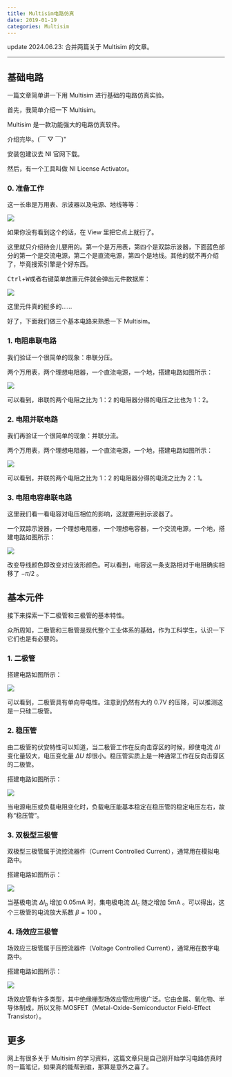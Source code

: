 ```yaml
---
title: Multisim电路仿真
date: 2019-01-19
categories: Multisim
---
```


update 2024.06.23: 合并两篇关于 Multisim 的文章。

---

## 基础电路

一篇文章简单讲一下用 Multisim 进行基础的电路仿真实验。

首先，我简单介绍一下 Multisim。

Multisim 是一款功能强大的电路仿真软件。

介绍完毕。(￣ ▽ ￣)"

安装包建议去 NI 官网下载。

然后，有一个工具叫做 NI License Activator。

### 0. 准备工作

这一长串是万用表、示波器以及电源、地线等等：

![](Multisim电路仿真/1.png)

如果你没有看到这个的话，在 View 里把它点上就行了。

这里就只介绍待会儿要用的。第一个是万用表，第四个是双踪示波器，下面蓝色部分的第一个是交流电源，第二个是直流电源，第四个是地线。其他的就不再介绍了，毕竟搜索引擎是个好东西。

<kbd>Ctrl</kbd>+<kbd>W</kbd>或者右键菜单放置元件就会弹出元件数据库：

![](Multisim电路仿真/2.png)

这里元件真的挺多的……

好了，下面我们做三个基本电路来熟悉一下 Multisim。

### 1. 电阻串联电路

我们验证一个很简单的现象：串联分压。

两个万用表，两个理想电阻器，一个直流电源，一个地，搭建电路如图所示：

![](Multisim电路仿真/3.png)

可以看到，串联的两个电阻之比为 1：2 的电阻器分得的电压之比也为 1：2。

### 2. 电阻并联电路

我们再验证一个很简单的现象：并联分流。

两个万用表，两个理想电阻器，一个直流电源，一个地，搭建电路如图所示：

![](Multisim电路仿真/4.png)

可以看到，并联的两个电阻之比为 1：2 的电阻器分得的电流之比为 2：1。

### 3. 电阻电容串联电路

这里我们看一看电容对电压相位的影响，这就要用到示波器了。

一个双踪示波器，一个理想电阻器，一个理想电容器，一个交流电源，一个地，搭建电路如图所示：

![](Multisim电路仿真/5.png)

改变导线颜色即改变对应波形颜色。可以看到，电容这一条支路相对于电阻确实相移了 $-\pi/2$ 。

## 基本元件

接下来探索一下二极管和三极管的基本特性。

众所周知，二极管和三极管是现代整个工业体系的基础，作为工科学生，认识一下它们也是有必要的。

### 1. 二极管

搭建电路如图所示：

![](Multisim电路仿真/6.png)

可以看到，二极管具有单向导电性。注意到仍然有大约 0.7V 的压降，可以推测这是一只硅二极管。

### 2. 稳压管

由二极管的伏安特性可以知道，当二极管工作在反向击穿区的时候，即使电流 $\Delta I$ 变化量较大，电压变化量 $\Delta U$ 却很小。稳压管实质上是一种通常工作在反向击穿区的二极管。

搭建电路如图所示：

![](Multisim电路仿真/7.png)

当电源电压或负载电阻变化时，负载电压能基本稳定在稳压管的稳定电压左右，故称“稳压管”。

### 3. 双极型三极管

双极型三极管属于流控流器件（Current Controlled Current），通常用在模拟电路中。

搭建电路如图所示：

![](Multisim电路仿真/8.png)

当基极电流 $\Delta I_{b}$ 增加 0.05mA 时，集电极电流 $\Delta I_{c}$ 随之增加 5mA 。可以得出，这个三极管的电流放大系数 $\beta=100$ 。

### 4. 场效应三极管

场效应三极管属于压控流器件（Voltage Controlled Current），通常用在数字电路中。

搭建电路如图所示：

![](Multisim电路仿真/9.png)

场效应管有许多类型，其中绝缘栅型场效应管应用很广泛。它由金属、氧化物、半导体制成，所以又称 MOSFET（Metal-Oxide-Semiconductor Field-Effect Transistor）。

## 更多

网上有很多关于 Multisim 的学习资料，这篇文章只是自己刚开始学习电路仿真时的一篇笔记，如果真的能帮到谁，那算是意外之喜了。
